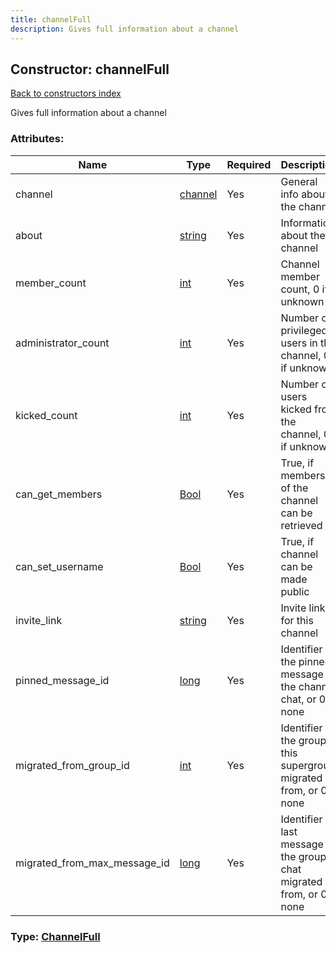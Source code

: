 ```yaml
---
title: channelFull
description: Gives full information about a channel
---
```

## Constructor: channelFull  
[Back to constructors index](index.md)



Gives full information about a channel

### Attributes:

| Name     |    Type       | Required | Description |
|----------|---------------|----------|-------------|
|channel|[channel](../types/channel.md) | Yes|General info about the channel|
|about|[string](../types/string.md) | Yes|Information about the channel|
|member\_count|[int](../types/int.md) | Yes|Channel member count, 0 if unknown|
|administrator\_count|[int](../types/int.md) | Yes|Number of privileged users in the channel, 0 if unknown|
|kicked\_count|[int](../types/int.md) | Yes|Number of users kicked from the channel, 0 if unknown|
|can\_get\_members|[Bool](../types/Bool.md) | Yes|True, if members of the channel can be retrieved|
|can\_set\_username|[Bool](../types/Bool.md) | Yes|True, if channel can be made public|
|invite\_link|[string](../types/string.md) | Yes|Invite link for this channel|
|pinned\_message\_id|[long](../types/long.md) | Yes|Identifier of the pinned message in the channel chat, or 0 if none|
|migrated\_from\_group\_id|[int](../types/int.md) | Yes|Identifier of the group, this supergroup migrated from, or 0 if none|
|migrated\_from\_max\_message\_id|[long](../types/long.md) | Yes|Identifier of last message in the group chat migrated from, or 0 if none|



### Type: [ChannelFull](../types/ChannelFull.md)


